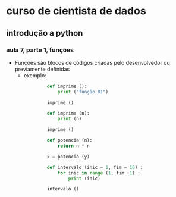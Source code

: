 # curso de cientista de dados 

## introdução a python

### aula 7, parte 1, funções

* Funções são blocos de códigos criadas pelo desenvolvedor ou previamente definidas
    * exemplo: 
    ```python 
                def imprime ():
                    print ("função 01")

                imprime ()
    ``` 
    ```python 
                def imprime (n):
                    print (n)

                imprime ()
    ```
    ```python 
                def potencia (n):
                    return n * n 

                x = potencia (y)
    ```
    ```python 
                def intervalo (inic = 1, fim = 10) :
                    for inic in range (1, fim +1) :
                        print (inic)

                intervalo ()
    ```